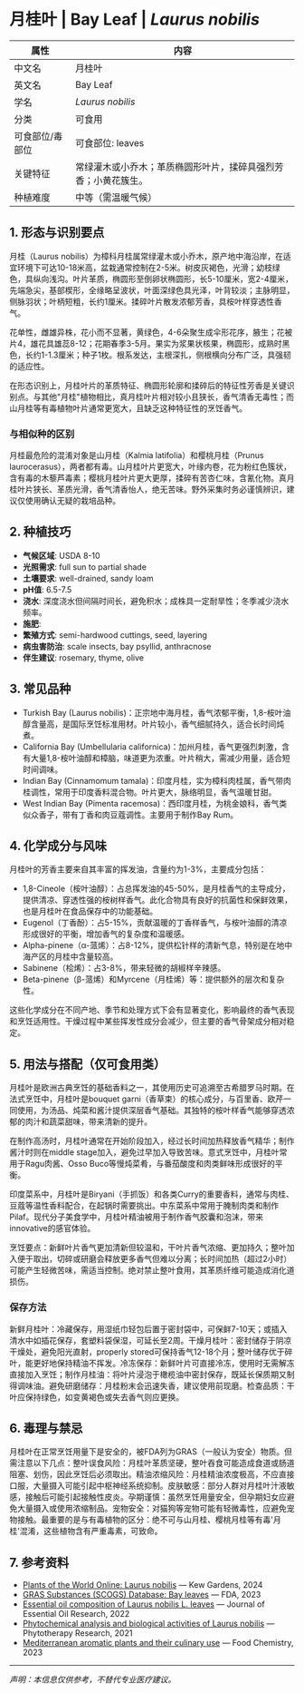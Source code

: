 # 月桂叶 | Bay Leaf | *Laurus nobilis*

| 属性 | 内容 |
|------|------|
| 中文名 | 月桂叶 |
| 英文名 | Bay Leaf |
| 学名 | *Laurus nobilis* |
| 分类 | 可食用 |
| 可食部位/毒部位 | 可食部位: leaves |
| 关键特征 | 常绿灌木或小乔木；革质椭圆形叶片，揉碎具强烈芳香；小黄花簇生。 |
| 种植难度 | 中等（需温暖气候） |

## 1. 形态与识别要点

月桂（Laurus nobilis）为樟科月桂属常绿灌木或小乔木，原产地中海沿岸，在适宜环境下可达10-18米高，盆栽通常控制在2-5米。树皮灰褐色，光滑；幼枝绿色，具纵向浅沟。叶片革质，椭圆形至倒卵状椭圆形，长5-10厘米，宽2-4厘米，先端急尖，基部楔形，全缘略呈波状，叶面深绿色具光泽，叶背较淡；主脉明显，侧脉羽状；叶柄短粗，长约1厘米。揉碎叶片散发浓郁芳香，具桉叶样穿透性香气。

花单性，雌雄异株，花小而不显著，黄绿色，4-6朵聚生成伞形花序，腋生；花被片4，雄花具雄蕊8-12；花期春季3-5月。果实为浆果状核果，椭圆形，成熟时黑色，长约1-1.3厘米；种子1枚。根系发达，主根深扎，侧根横向分布广泛，具强韧的适应性。

在形态识别上，月桂叶片的革质特征、椭圆形轮廓和揉碎后的特征性芳香是关键识别点。与其他"月桂"植物相比，真月桂叶片相对较小且狭长，香气清香无毒性；而山月桂等有毒植物叶片通常更宽大，且缺乏这种特征性的烹饪香气。

### 与相似种的区别

月桂最危险的混淆对象是山月桂（Kalmia latifolia）和樱桃月桂（Prunus laurocerasus），两者都有毒。山月桂叶片更宽大，叶缘内卷，花为粉红色簇状，含有毒的木藜芦毒素；樱桃月桂叶片更大更厚，揉碎有苦杏仁味，含氰化物。真月桂叶片狭长、革质光滑，香气清香怡人，绝无苦味。野外采集时务必谨慎辨识，建议仅使用确认无疑的栽培品种。

## 2. 种植技巧

- **气候区域**: USDA 8-10
- **光照需求**: full sun to partial shade
- **土壤要求**: well-drained, sandy loam
- **pH值**: 6.5-7.5
- **浇水**: 深度浇水但间隔时间长，避免积水；成株具一定耐旱性；冬季减少浇水频率。
- **施肥**: 
- **繁殖方式**: semi-hardwood cuttings, seed, layering
- **病虫害防治**: scale insects, bay psyllid, anthracnose
- **伴生建议**: rosemary, thyme, olive

## 3. 常见品种

- Turkish Bay (Laurus nobilis)：正宗地中海月桂，香气浓郁平衡，1,8-桉叶油醇含量高，是国际烹饪标准用材。叶片较小，香气细腻持久，适合长时间炖煮。
- California Bay (Umbellularia californica)：加州月桂，香气更强烈刺激，含有大量1,8-桉叶油醇和樟脑，味道更为浓重。叶片稍大，需减少用量，适合短时间调味。
- Indian Bay (Cinnamomum tamala)：印度月桂，实为樟科肉桂属，香气带肉桂调性，常用于印度香料混合物。叶片更大，脉络明显，香气温暖甘甜。
- West Indian Bay (Pimenta racemosa)：西印度月桂，为桃金娘科，香气类似众香子，带有丁香和肉豆蔻调性。主要用于制作Bay Rum。

## 4. 化学成分与风味

月桂叶的芳香主要来自其丰富的挥发油，含量约为1-3%，主要成分包括：
- 1,8-Cineole（桉叶油醇）：占总挥发油的45-50%，是月桂香气的主导成分，提供清凉、穿透性强的桉树样香气。此化合物具有良好的抗菌性和保鲜效果，也是月桂叶在食品保存中的功能基础。
- Eugenol（丁香酚）：占5-15%，贡献温暖的丁香样香气，与桉叶油醇的清凉形成很好的平衡，增加香气的复杂度和温暖感。
- Alpha-pinene（α-蒎烯）：占8-12%，提供松针样的清新气息，特别是在地中海产区的月桂中含量较高。
- Sabinene（桧烯）：占3-8%，带来轻微的胡椒样辛辣感。
- Beta-pinene（β-蒎烯）和Myrcene（月桂烯）等：提供额外的层次和复杂性。

这些化学成分在不同产地、季节和处理方式下会有显著变化，影响最终的香气表现和烹饪适用性。干燥过程中某些挥发性成分会减少，但主要的香气骨架成分相对稳定。

## 5. 用法与搭配（仅可食用类）

月桂叶是欧洲古典烹饪的基础香料之一，其使用历史可追溯至古希腊罗马时期。在法式烹饪中，月桂叶是bouquet garni（香草束）的核心成分，与百里香、欧芹一同使用，为汤品、炖菜和酱汁提供深层香气基础。其独特的桉叶样香气能够穿透浓郁的肉汁和蔬菜甜味，带来清新的提升。

在制作高汤时，月桂叶通常在开始阶段加入，经过长时间加热释放香气精华；制作酱汁时则在middle stage加入，避免过早加入导致苦味。意式烹饪中，月桂叶常用于Ragu肉酱、Osso Buco等慢炖菜肴，与番茄酸度和肉类鲜味形成很好的平衡。

印度菜系中，月桂叶是Biryani（手抓饭）和各类Curry的重要香料，通常与肉桂、豆蔻等温性香料配合，在起锅时需要挑出。中东菜系中常用于腌制肉类和制作Pilaf。现代分子美食学中，月桂叶精油被用于制作香气胶囊和泡沫，带来innovative的感官体验。

烹饪要点：新鲜叶片香气更加清新但较温和，干叶片香气浓缩、更加持久；整叶加入便于取出，切碎或研磨会释放更多香气但难以分离；长时间加热（超过2小时）可能产生轻微苦味，需适当控制。绝对禁止整叶食用，其革质纤维可能造成消化道损伤。

### 保存方法

新鲜月桂叶：冷藏保存，用湿纸巾轻包后置于密封袋中，可保鲜7-10天；或插入清水中如插花保存，套塑料袋保湿，可延长至2周。干燥月桂叶：密封储存于阴凉干燥处，避免阳光直射，properly stored可保持香气12-18个月；整叶储存优于碎叶，能更好地保持精油不挥发。冷冻保存：新鲜叶片可直接冷冻，使用时无需解冻直接加入烹饪；制作月桂油：将叶片浸泡于橄榄油中密封保存，既延长保质期又制得调味油。避免研磨储存：月桂粉末会迅速失香，建议使用前现磨。检查品质：干叶应保持绿色，如变黄褐色或失去香气则应更换。

## 6. 毒理与禁忌

月桂叶在正常烹饪用量下是安全的，被FDA列为GRAS（一般认为安全）物质。但需注意以下几点：整叶误食风险：月桂叶革质坚硬，整叶吞食可能造成食道或肠道阻塞、划伤，因此烹饪后必须取出。精油浓缩风险：月桂精油浓度极高，不应直接口服，大量摄入可能引起中枢神经系统抑制。皮肤敏感：部分人群对月桂叶汁液敏感，接触后可能引起接触性皮炎。孕期谨慎：虽然烹饪用量安全，但孕期妇女应避免大量摄入或使用浓缩制品。宠物安全：对猫狗等宠物可能有轻微毒性，应避免宠物接触。最重要的是与有毒植物的区分：绝不可与山月桂、樱桃月桂等有毒'月桂'混淆，这些植物含有严重毒素，可致命。

## 7. 参考资料

- [Plants of the World Online: Laurus nobilis](https://powo.science.kew.org/taxon/urn:lsid:ipni.org:names:325198-2) — Kew Gardens, 2024
- [GRAS Substances (SCOGS) Database: Bay leaves](https://www.fda.gov/food/generally-recognized-safe-gras/gras-substances-scogs-database) — FDA, 2023
- [Essential oil composition of Laurus nobilis L. leaves](https://doi.org/10.1080/10412905.2022.2058895) — Journal of Essential Oil Research, 2022
- [Phytochemical analysis and biological activities of Laurus nobilis](https://doi.org/10.1002/ptr.7089) — Phytotherapy Research, 2021
- [Mediterranean aromatic plants and their culinary use](https://doi.org/10.1016/j.foodchem.2023.135467) — Food Chemistry, 2023

---
*声明：本信息仅供参考，不替代专业医疗建议。*